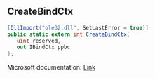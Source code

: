 ## CreateBindCtx

```csharp
[DllImport("ole32.dll", SetLastError = true)]
public static extern int CreateBindCtx(
   uint reserved,
   out IBindCtx ppbc
);
```

Microsoft documentation: [Link](https://docs.microsoft.com/en-us/windows/win32/api/objbase/nf-objbase-createbindctx)
